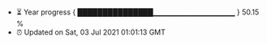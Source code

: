 - ⏳ Year progress { ███████████████▁▁▁▁▁▁▁▁▁▁▁▁▁▁▁ } 50.15 %
- ⏰ Updated on Sat, 03 Jul 2021 01:01:13 GMT

